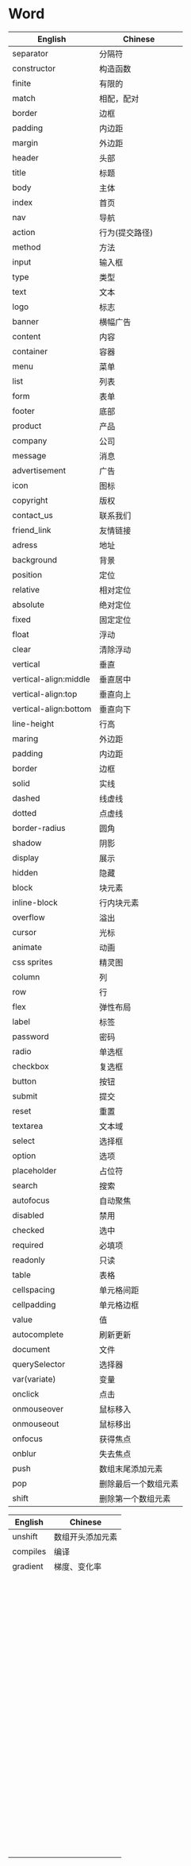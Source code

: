 #  Word

| English               | Chinese              |
| --------------------- | -------------------- |
| separator             | 分隔符               |
| constructor           | 构造函数             |
| finite                | 有限的               |
| match                 | 相配，配对           |
| border                | 边框                 |
| padding               | 内边距               |
| margin                | 外边距               |
| header                | 头部                 |
| title                 | 标题                 |
| body                  | 主体                 |
| index                 | 首页                 |
| nav                   | 导航                 |
| action                | 行为(提交路径)       |
| method                | 方法                 |
| input                 | 输入框               |
| type                  | 类型                 |
| text                  | 文本                 |
| logo                  | 标志                 |
| banner                | 横幅广告             |
| content               | 内容                 |
| container             | 容器                 |
| menu                  | 菜单                 |
| list                  | 列表                 |
| form                  | 表单                 |
| footer                | 底部                 |
| product               | 产品                 |
| company               | 公司                 |
| message               | 消息                 |
| advertisement         | 广告                 |
| icon                  | 图标                 |
| copyright             | 版权                 |
| contact_us            | 联系我们             |
| friend_link           | 友情链接             |
| adress                | 地址                 |
| background            | 背景                 |
| position              | 定位                 |
| relative              | 相对定位             |
| absolute              | 绝对定位             |
| fixed                 | 固定定位             |
| float                 | 浮动                 |
| clear                 | 清除浮动             |
| vertical              | 垂直                 |
| vertical-align:middle | 垂直居中             |
| vertical-align:top    | 垂直向上             |
| vertical-align:bottom | 垂直向下             |
| line-height           | 行高                 |
| maring                | 外边距               |
| padding               | 内边距               |
| border                | 边框                 |
| solid                 | 实线                 |
| dashed                | 线虚线               |
| dotted                | 点虚线               |
| border-radius         | 圆角                 |
| shadow                | 阴影                 |
| display               | 展示                 |
| hidden                | 隐藏                 |
| block                 | 块元素               |
| inline-block          | 行内块元素           |
| overflow              | 溢出                 |
| cursor                | 光标                 |
| animate               | 动画                 |
| css sprites           | 精灵图               |
| column                | 列                   |
| row                   | 行                   |
| flex                  | 弹性布局             |
| label                 | 标签                 |
| password              | 密码                 |
| radio                 | 单选框               |
| checkbox              | 复选框               |
| button                | 按钮                 |
| submit                | 提交                 |
| reset                 | 重置                 |
| textarea              | 文本域               |
| select                | 选择框               |
| option                | 选项                 |
| placeholder           | 占位符               |
| search                | 搜索                 |
| autofocus             | 自动聚焦             |
| disabled              | 禁用                 |
| checked               | 选中                 |
| required              | 必填项               |
| readonly              | 只读                 |
| table                 | 表格                 |
| cellspacing           | 单元格间距           |
| cellpadding           | 单元格边框           |
| value                 | 值                   |
| autocomplete          | 刷新更新             |
| document              | 文件                 |
| querySelector         | 选择器               |
| var(variate)          | 变量                 |
| onclick               | 点击                 |
| onmouseover           | 鼠标移入             |
| onmouseout            | 鼠标移出             |
| onfocus               | 获得焦点             |
| onblur                | 失去焦点             |
| push                  | 数组末尾添加元素     |
| pop                   | 删除最后一个数组元素 |
| shift                 | 删除第一个数组元素   |

| English  | Chinese          |
| -------- | ---------------- |
| unshift  | 数组开头添加元素 |
| compiles | 编译             |
| gradient | 梯度、变化率     |
|          |                  |
|          |                  |
|          |                  |
|          |                  |
|          |                  |
|          |                  |
|          |                  |
|          |                  |
|          |                  |
|          |                  |
|          |                  |
|          |                  |
|          |                  |
|          |                  |
|          |                  |
|          |                  |
|          |                  |
|          |                  |
|          |                  |
|          |                  |
|          |                  |
|          |                  |
|          |                  |
|          |                  |
|          |                  |
|          |                  |
|          |                  |
|          |                  |
|          |                  |
|          |                  |
|          |                  |
|          |                  |
|          |                  |
|          |                  |
|          |                  |
|          |                  |
|          |                  |
|          |                  |
|          |                  |
|          |                  |
|          |                  |
|          |                  |
|          |                  |
|          |                  |
|          |                  |
|          |                  |
|          |                  |
|          |                  |
|          |                  |
|          |                  |
|          |                  |
|          |                  |
|          |                  |
|          |                  |
|          |                  |
|          |                  |
|          |                  |
|          |                  |
|          |                  |
|          |                  |
|          |                  |
|          |                  |
|          |                  |
|          |                  |
|          |                  |
|          |                  |
|          |                  |
|          |                  |
|          |                  |
|          |                  |
|          |                  |
|          |                  |
|          |                  |
|          |                  |
|          |                  |
|          |                  |
|          |                  |
|          |                  |
|          |                  |
|          |                  |
|          |                  |
|          |                  |
|          |                  |
|          |                  |
|          |                  |
|          |                  |
|          |                  |
|          |                  |
|          |                  |
|          |                  |
|          |                  |
|          |                  |
|          |                  |
|          |                  |
|          |                  |

